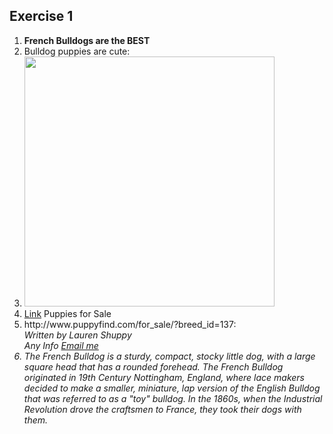 <!DOCTYPE html>
<html>
  <head>
    <title>
    Lauren's Public Website
    </title>
  </head>
  
  <body>
  
<h2 id="Exercise1">Exercise 1</h2>
<ol>
  <li><b>French Bulldogs are the BEST</b></li>
  <li>Bulldog puppies are cute:</li>
  <li><img src="https://encrypted-tbn0.gstatic.com/images?q=tbn:ANd9GcTosBPFgGQ3kGx4wjJGsMq2U5LMeyrE3jmzJ64ssav4mka3j9tL" height="400" width="400">
  <li><a href="http://www.puppyfind.com/for_sale/?breed_id=137">Link</a> Puppies for Sale</li>
  <li>http://www.puppyfind.com/for_sale/?breed_id=137:</li>
  <address>
  Written by Lauren Shuppy <br>
  Any Info <a href="mailto:us@example.org"> Email me </a><br>
  
  

<li>The French Bulldog is a sturdy, compact, stocky little dog, with a large square head that has a rounded forehead. The French Bulldog originated in 19th Century Nottingham, England, where lace makers decided to make a smaller, miniature, lap version of the English Bulldog that was referred to as a "toy" bulldog. In the 1860s, when the Industrial Revolution drove the craftsmen to France, they took their dogs with them.</li>
</ol>
